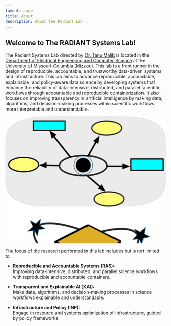```yaml
---
layout: page
title: About
description: About the Radiant Lab
---
```


## Welcome to The RADIANT Systems Lab!



The Radiant Systems Lab directed by <a href="https://engineering.missouri.edu/faculty/tanu-malik/">Dr. Tanu Malik</a> is located in the <a href="https://engineering.missouri.edu/departments/eecs/">Department of Electrical Engineering and Computer Science</a> at the <a href="http://www.missouri.edu">University of Missouri-Columbia (Mizzou)</a>. This lab is a front runner in the design of reproducible, accountable, and trustworthy data-driven systems and infrastructure. This lab aims to advance reproducible, accountable, explainable, and policy-aware data science by developing systems that enhance the reliability of data-intensive, distributed, and parallel scientific workflows through accountable and reproducible containerization. It also focuses on improving transparency in artificial intelligence by making data, algorithms, and decision-making processes within scientific workflows more interpretable and understandable.


<div style="max-width:800px; margin:auto; position:relative;">
  <style>
    .carousel-container {
      position: relative;
      width: 100%;
      height: 400px;
      overflow: hidden;
      border-radius: 10px;
    }

    .carousel-slide {
      display: flex;
      transition: transform 0.5s ease-in-out;
      height: 100%;
    }

    .carousel-slide img {
      width: 100%;
      height: 100%;
      object-fit: contain; /* Show full image inside frame */
      flex-shrink: 0;
    }

    .nav-btn {
      position: absolute;
      top: 50%;
      transform: translateY(-50%);
      background-color: rgba(0,0,0,0.4);
      border: none;
      color: white;
      font-size: 24px;
      padding: 10px;
      cursor: pointer;
      z-index: 2;
    }

    .nav-btn:hover {
      background-color: rgba(0,0,0,0.7);
    }

    .prev-btn { left: 10px; }
    .next-btn { right: 10px; }

    .dots {
      position: absolute;
      bottom: 10px;
      left: 50%;
      transform: translateX(-50%);
      display: flex;
      gap: 10px;
      z-index: 2;
    }

    .dot {
      width: 12px;
      height: 12px;
      border-radius: 50%;
      background-color: rgba(255,255,255,0.5);
      cursor: pointer;
    }

    .dot.active {
      background-color: white;
    }
  </style>

  <div class="carousel-container">
    <div class="carousel-slide" id="carouselSlide">
      <img src="images/icons/provenance.png" alt="Slide 1">
      <img src="images/icons/container.png" alt="Slide 2">
      <img src="images/icons/infrastructure.png" alt="Slide 3">
      <img src="images/icons/policy.png" alt="Slide 4">
    </div>

    <button class="nav-btn prev-btn" onclick="moveSlide(-1)">&#10094;</button>
    <button class="nav-btn next-btn" onclick="moveSlide(1)">&#10095;</button>

    <div class="dots" id="dotsContainer">
      <div class="dot active" onclick="goToSlide(0)"></div>
      <div class="dot" onclick="goToSlide(1)"></div>
      <div class="dot" onclick="goToSlide(2)"></div>
      <div class="dot" onclick="goToSlide(3)"></div>
    </div>
  </div>

  <script>
    const slideContainer = document.getElementById('carouselSlide');
    const dots = document.querySelectorAll('.dot');
    const totalSlides = dots.length;
    let currentSlide = 0;

    function updateCarousel() {
      slideContainer.style.transform = `translateX(-${currentSlide * 100}%)`;
      dots.forEach((dot, i) => {
        dot.classList.toggle('active', i === currentSlide);
      });
    }

    function moveSlide(direction) {
      currentSlide = (currentSlide + direction + totalSlides) % totalSlides;
      updateCarousel();
    }

    function goToSlide(index) {
      currentSlide = index;
      updateCarousel();
    }
  </script>
</div>



The focus of the research performed in this lab includes but is not limited to:

- **Reproducible and Accountable Systems (RAS):**  
  Improving data-intensive, distributed, and parallel science workflows with reproducible and accountable containers.

- **Transparent and Explainable AI (XAI):**  
  Make data, algorithms, and decision-making processes in science workflows explainable and understandable.

- **Infrastructure and Policy (INP):**  
  Engage in resource and systems optimization of infrastructure, guided by policy frameworks.


